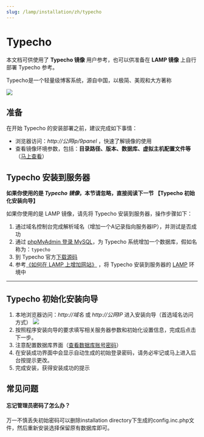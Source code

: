 ```yaml
---
slug: /lamp/installation/zh/typecho 
---
```

# Typecho

本文档可供使用了 **Typecho 镜像** 用户参考，也可以供准备在 **LAMP 镜像** 上自行部署 Typecho 参考。

Typecho是一个轻量级博客系统，源自中国，以极简、美观和大方著称

![](https://oss.aliyuncs.com/netmarket/product/68b593ac-a0dc-4472-a573-85559e2afd5d.png)

## 准备

在开始 Typecho 的安装部署之前，建议完成如下事情：

* 浏览器访问：*http://公网ip/9panel* ，快速了解镜像的使用
* 查看镜像环境参数，包括：**目录路径、版本、数据库、虚拟主机配置文件等** （[马上查看](https://support.websoft9.com/docs/lamp/zh/stack-components.html)）

## Typecho 安装到服务器

**如果你使用的是 *Typecho 镜像*，本节请忽略，直接阅读下一节 【Typecho 初始化安装向导】**

如果你使用的是 LAMP 镜像，请先将 Typecho 安装到服务器，操作步骤如下：

1. 通过域名控制台完成解析域名（增加一个A记录指向服务器IP），并测试是否成功
2. 通过 [phpMyAdmin 登录 MySQL](https://support.websoft9.com/docs/lamp/zh/admin-mysql.html)，为 Typecho 系统增加一个数据库，假如名称为：`typecho`
3. 到 Typecho 官方[下载源码](http://typecho.org/download)
2. 参考[《如何在 LAMP 上增加网站》](https://support.websoft9.com/docs/lamp/zh/solution-deployment.html#安装第二个网站) ，将 Typecho 安装到服务器的 [LAMP](https://support.websoft9.com/docs/lamp/zh/) 环境中

---

## Typecho 初始化安装向导

1. 本地浏览器访问：*http://域名* 或 *http://公网IP* 进入安装向导（首选域名访问方式）
   ![](https://libs.websoft9.com/Websoft9/DocsPicture/zh/typecho/Typecho-install001-websoft9.png)
2. 按照程序安装向导的要求填写相关服务器参数和初始化设置信息，完成后点击下一步。 
3. 注意配置数据库界面（[查看数据库账号密码](https://support.websoft9.com/docs/lamp/zh/stack-accounts.html)）
4. 在安装成功界面中会显示自动生成的初始登录密码，请务必牢记或马上进入后台按提示更改。
5. 完成安装，获得安装成功的提示

## 常见问题

#### 忘记管理员密码了怎么办？

万一不慎丢失初始密码可以删除installation directory下生成的config.inc.php文件，然后重新安装选择保留原有数据库即可。